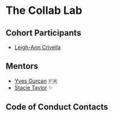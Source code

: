 # The Collab Lab

## Cohort Participants
- [Leigh-Ann Crivella](http://github.com/lacrivella)

## Mentors

- [Yves Gurcan](https://connect.yvesgurcan.com) 🇫🇷
- [Stacie Taylor](https://twitter.com/the_real_stacie) ✨ 

## Code of Conduct Contacts
